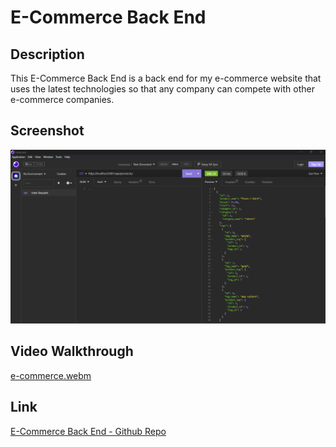 # E-Commerce Back End


## Description

This E-Commerce Back End is a back end for my e-commerce website that uses the latest technologies so that any company can compete with other e-commerce companies.

## Screenshot

![image](./assets/images/Screenshot.png)

## Video Walkthrough

[e-commerce.webm](https://user-images.githubusercontent.com/116910257/228134632-2e672235-041f-4237-8d70-7bb525ec13ad.webm)


## Link

<a href=https://github.com/shobannah/E-CommerceBackEnd.git> E-Commerce Back End - Github Repo
